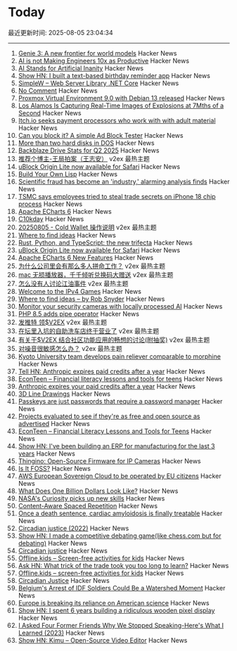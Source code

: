# Today

最近更新时间: 2025-08-05 23:04:34

--- 
1. [Genie 3: A new frontier for world models](https://deepmind.google/discover/blog/genie-3-a-new-frontier-for-world-models/) Hacker News
2. [AI is not Making Engineers 10x as Productive](https://colton.dev/blog/curing-your-ai-10x-engineer-imposter-syndrome/) Hacker News
3. [AI Stands for Artificial Inanity](https://lambdaland.org/posts/2025-08-04_artifical_inanity/) Hacker News
4. [Show HN: I built a text-based birthday reminder app](https://birthdays.app) Hacker News
5. [SimpleW – Web Server Library .NET Core](https://github.com/stratdev3/SimpleW) Hacker News
6. [No Comment](https://prog21.dadgum.com/57.html) Hacker News
7. [Proxmox Virtual Environment 9.0 with Debian 13 released](https://www.proxmox.com/en/about/company-details/press-releases/proxmox-virtual-environment-9-0) Hacker News
8. [Los Alamos Is Capturing Real-Time Images of Explosions at 7Mths of a Second](https://www.lanl.gov/media/publications/1663/dynamics-of-dynamic-imaging) Hacker News
9. [Itch.io seeks payment processors who work with with adult material](https://www.rockpapershotgun.com/itchio-are-seeking-out-new-payment-processors-who-are-more-comfortable-with-adult-material) Hacker News
10. [Can you block it? A simple Ad Block Tester](https://canyoublockit.com/) Hacker News
11. [More than two hard disks in DOS](https://www.os2museum.com/wp/more-than-two-hard-disks-in-dos/) Hacker News
12. [Backblaze Drive Stats for Q2 2025](https://www.backblaze.com/blog/backblaze-drive-stats-for-q2-2025/) Hacker News
13. [推荐个博主-王局拍案（王志安）](https://www.v2ex.com/t/1150066) v2ex 最热主题
14. [uBlock Origin Lite now available for Safari](https://apps.apple.com/app/ublock-origin-lite/id6745342698) Hacker News
15. [Build Your Own Lisp](https://www.buildyourownlisp.com/) Hacker News
16. [Scientific fraud has become an 'industry,' alarming analysis finds](https://www.science.org/content/article/scientific-fraud-has-become-industry-alarming-analysis-finds) Hacker News
17. [TSMC says employees tried to steal trade secrets on iPhone 18 chip process](https://9to5mac.com/2025/08/05/tsmc-says-employees-tried-to-steal-trade-secrets-on-iphone-18-chip-process/) Hacker News
18. [Apache ECharts 6](https://echarts.apache.org/handbook/en/basics/release-note/v6-feature/) Hacker News
19. [C10kday](https://daniel.haxx.se/blog/2025/08/05/c10kday/) Hacker News
20. [20250805 - Cold Wallet 操作说明](https://www.v2ex.com/t/1150107) v2ex 最热主题
21. [Where to find ideas](https://howtogrow.substack.com/p/where-to-find-ideas) Hacker News
22. [Rust, Python, and TypeScript: the new trifecta](https://smallcultfollowing.com/babysteps/blog/2025/07/31/rs-py-ts-trifecta/) Hacker News
23. [uBlock Origin Lite now available for Safari](https://apps.apple.com/cn/app/ublock-origin-lite/id6745342698) Hacker News
24. [Apache ECharts 6 New Features](https://echarts.apache.org/handbook/en/basics/release-note/v6-feature/) Hacker News
25. [为什么公司里会有那么多人拼命工作？](https://www.v2ex.com/t/1149977) v2ex 最热主题
26. [mac 无损播放器，千千倾听兑换码大赠送](https://www.v2ex.com/t/1149976) v2ex 最热主题
27. [怎么没有人讨论江油事件](https://www.v2ex.com/t/1149974) v2ex 最热主题
28. [Welcome to the IPv4 Games](https://ipv4.games/) Hacker News
29. [Where to find ideas – by Rob Snyder](https://howtogrow.substack.com/p/where-to-find-ideas) Hacker News
30. [Monitor your security cameras with locally processed AI](https://frigate.video/) Hacker News
31. [PHP 8.5 adds pipe operator](https://thephp.foundation/blog/2025/07/11/php-85-adds-pipe-operator/) Hacker News
32. [发推特 领$V2EX](https://www.v2ex.com/t/1150000) v2ex 最热主题
33. [在坛里入坑的自助洗车店终于营业了](https://www.v2ex.com/t/1149991) v2ex 最热主题
34. [有关于$V2EX 结合社区功能应用的畅想的讨论(附抽奖)](https://www.v2ex.com/t/1149962) v2ex 最热主题
35. [对噪音很敏感怎么办？](https://www.v2ex.com/t/1149955) v2ex 最热主题
36. [Kyoto University team develops pain reliever comparable to morphine](https://www.japantimes.co.jp/news/2025/08/05/japan/japan-new-painkiller-comparable-to-morphine/) Hacker News
37. [Tell HN: Anthropic expires paid credits after a year](https://news.ycombinator.com/item?id=44793446) Hacker News
38. [EconTeen – Financial literacy lessons and tools for teens](https://econteen.com/) Hacker News
39. [Anthropic expires your paid credits after a year](https://news.ycombinator.com/item?id=44793446) Hacker News
40. [3D Line Drawings](https://amritkwatra.com/experiments/3d-line-drawings) Hacker News
41. [Passkeys are just passwords that require a password manager](https://danfabulich.medium.com/passkeys-are-just-passwords-that-require-a-password-manager-ebb7f2fdcadf) Hacker News
42. [Projects evaluated to see if they're as free and open source as advertised](https://isitreallyfoss.com/) Hacker News
43. [EconTeen – Financial Literacy Lessons and Tools for Teens](https://econteen.com/) Hacker News
44. [Show HN: I've been building an ERP for manufacturing for the last 3 years](https://github.com/crbnos/carbon) Hacker News
45. [Thingino: Open-Source Firmware for IP Cameras](https://thingino.com/) Hacker News
46. [Is It FOSS?](https://isitreallyfoss.com/) Hacker News
47. [AWS European Sovereign Cloud to be operated by EU citizens](https://www.aboutamazon.eu/news/aws/aws-european-sovereign-cloud-to-be-operated-by-eu-citizens) Hacker News
48. [What Does One Billion Dollars Look Like?](https://whatdoesonebilliondollarslooklike.website/) Hacker News
49. [NASA's Curiosity picks up new skills](https://www.jpl.nasa.gov/news/marking-13-years-on-mars-nasas-curiosity-picks-up-new-skills/) Hacker News
50. [Content-Aware Spaced Repetition](https://www.giacomoran.com/blog/content-aware-sr/) Hacker News
51. [Once a death sentence, cardiac amyloidosis is finally treatable](https://www.nytimes.com/2025/08/04/well/cardiac-amyloidosis.html) Hacker News
52. [Circadian justice (2022)](https://eprints.lse.ac.uk/112431/) Hacker News
53. [Show HN: I made a competitive debating game(like chess.com but for debating)](https://crs-prod-rankeddebate-l4dnggfaca-nn.a.run.app/) Hacker News
54. [Circadian justice](https://eprints.lse.ac.uk/112431/) Hacker News
55. [Offline.kids – Screen-free activities for kids](https://offline.kids/) Hacker News
56. [Ask HN: What trick of the trade took you too long to learn?](https://news.ycombinator.com/item?id=44789068) Hacker News
57. [Offline.kids – screen-free activities for kids](https://offline.kids/) Hacker News
58. [Circadian Justice](https://eprints.lse.ac.uk/112431/) Hacker News
59. [Belgium's Arrest of IDF Soldiers Could Be a Watershed Moment](https://jacobin.com/2025/08/belgium-israeli-soldiers-arrest-gaza) Hacker News
60. [Europe is breaking its reliance on American science](https://www.reuters.com/sustainability/climate-energy/europe-is-breaking-its-reliance-american-science-2025-08-01/) Hacker News
61. [Show HN: I spent 6 years building a ridiculous wooden pixel display](https://benholmen.com/blog/kilopixel/) Hacker News
62. [I Asked Four Former Friends Why We Stopped Speaking-Here's What I Learned (2023)](https://www.vogue.com/article/reconnecting-with-ex-friends) Hacker News
63. [Show HN: Kimu – Open-Source Video Editor](https://www.trykimu.com/) Hacker News
